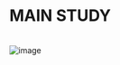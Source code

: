 # MAIN STUDY
\
![image](https://user-images.githubusercontent.com/99312529/206437102-d6b2e514-4258-4b57-813d-2ccc1e740e68.png)
